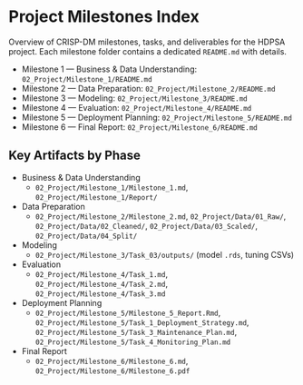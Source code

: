 # Project Milestones Index

Overview of CRISP-DM milestones, tasks, and deliverables for the HDPSA project. Each milestone folder contains a dedicated `README.md` with details.

- Milestone 1 — Business & Data Understanding: `02_Project/Milestone_1/README.md`
- Milestone 2 — Data Preparation: `02_Project/Milestone_2/README.md`
- Milestone 3 — Modeling: `02_Project/Milestone_3/README.md`
- Milestone 4 — Evaluation: `02_Project/Milestone_4/README.md`
- Milestone 5 — Deployment Planning: `02_Project/Milestone_5/README.md`
- Milestone 6 — Final Report: `02_Project/Milestone_6/README.md`

## Key Artifacts by Phase

- Business & Data Understanding
  - `02_Project/Milestone_1/Milestone_1.md`, `02_Project/Milestone_1/Report/`
- Data Preparation
  - `02_Project/Milestone_2/Milestone_2.md`, `02_Project/Data/01_Raw/`, `02_Project/Data/02_Cleaned/`, `02_Project/Data/03_Scaled/`, `02_Project/Data/04_Split/`
- Modeling
  - `02_Project/Milestone_3/Task_03/outputs/` (model `.rds`, tuning CSVs)
- Evaluation
  - `02_Project/Milestone_4/Task_1.md`, `02_Project/Milestone_4/Task_2.md`, `02_Project/Milestone_4/Task_3.md`
- Deployment Planning
  - `02_Project/Milestone_5/Milestone_5_Report.Rmd`, `02_Project/Milestone_5/Task_1_Deployment_Strategy.md`, `02_Project/Milestone_5/Task_3_Maintenance_Plan.md`, `02_Project/Milestone_5/Task_4_Monitoring_Plan.md`
- Final Report
  - `02_Project/Milestone_6/Milestone_6.md`, `02_Project/Milestone_6/Milestone_6.pdf`

